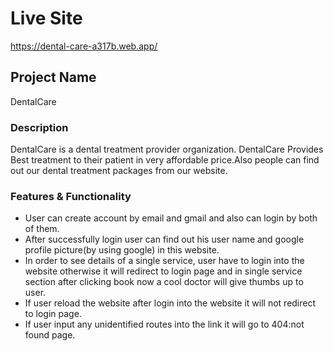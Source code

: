 # Live Site
https://dental-care-a317b.web.app/


## Project Name
DentalCare


### Description
DentalCare is a dental treatment provider organization. DentalCare Provides Best treatment to their patient in very affordable price.Also people can find out our dental treatment packages from our website.

### Features & Functionality
* User can create account by email and gmail and also can login by both of them.
* After successfully login user can find out his user name and google profile picture(by using google) in this website.
* In order to see details of a single service, user have to login into the website otherwise it will redirect to login page and in single service section after clicking book now a cool doctor will give thumbs up to user.
* If user reload the website after login into the website it will not redirect to login page.
* If user input any unidentified routes into the link it will go to 404:not found page.

